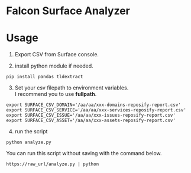 # Falcon Surface Analyzer

# Usage

1. Export CSV from Surface console.
  
2. install python module if needed.
```shell
pip install pandas tldextract
``` 
  
3. Set your csv filepath to environment variables.  
I recommend you to use **fullpath**.
```shell
export SURFACE_CSV_DOMAIN='/aa/aa/xxx-domains-reposify-report.csv' 
export SURFACE_CSV_SERVICE='/aa/aa/xxx-services-reposify-report.csv'
export SURFACE_CSV_ISSUE='/aa/aa/xxx-issues-reposify-report.csv'
export SURFACE_CSV_ASSET='/aa/aa/xxx-assets-reposify-report.csv'
```
  
4. run the script
```shell
python analyze.py
```
  
You can run this script without saving with the command below.
```shell
https://raw_url/analyze.py | python
```

